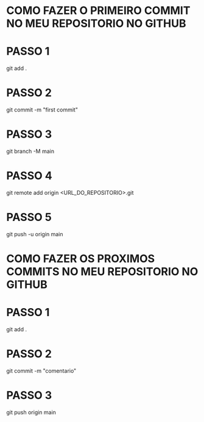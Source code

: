 # COMO FAZER O PRIMEIRO COMMIT NO MEU REPOSITORIO NO GITHUB #

# PASSO 1
git add .

# PASSO 2
git commit -m "first commit"

# PASSO 3
git branch -M main

# PASSO 4
git remote add origin <URL_DO_REPOSITORIO>.git

# PASSO 5
git push -u origin main

# COMO FAZER OS PROXIMOS COMMITS NO MEU REPOSITORIO NO GITHUB #

# PASSO 1
git add .

# PASSO 2
git commit -m "comentario"

# PASSO 3
git push origin main